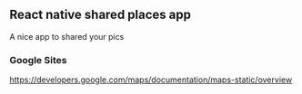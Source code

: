 ## React native shared places app

A nice app to shared your pics

### Google Sites

https://developers.google.com/maps/documentation/maps-static/overview
